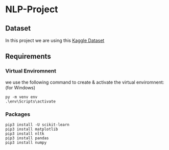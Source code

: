 # NLP-Project
## Dataset

In this project we are using this [Kaggle Dataset](https://www.kaggle.com/rmisra/news-category-dataset)

## Requirements
### Virtual Enviromnent
we use the following command to create & activate the virtual enviromnent: (for Windows)
```
py -m venv env
.\env\Scripts\activate
```
### Packages

```
pip3 install -U scikit-learn
pip3 install matplotlib
pip3 install nltk
pip3 install pandas
pip3 install numpy

```
